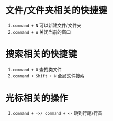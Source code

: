 
# 文件/文件夹相关的快捷键

1. `command + N`  可以新建文件/文件夹
2. `command + W`  关闭当前的窗口


# 搜索相关的快捷键
1. `command + O` 查找类文件
2. `command + Shift + N` 全局文件搜索


# 光标相关的操作
1. `command + ->/ command + <-` 跳到行尾/行首
